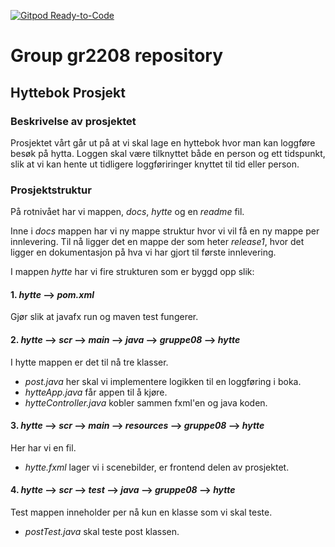 [![Gitpod Ready-to-Code](https://img.shields.io/badge/Gitpod-Ready--to--Code-blue?logo=gitpod)](https://gitpod.stud.ntnu.no/#https://gitlab.stud.idi.ntnu.no/it1901/groups-2022/gr2208/gr2208)

# Group gr2208 repository
## Hyttebok Prosjekt 

### Beskrivelse av prosjektet 
Prosjektet vårt går ut på at vi skal lage en hyttebok hvor man kan loggføre besøk på hytta. Loggen skal være tilknyttet både en person og ett tidspunkt, slik at vi kan hente ut tidligere loggføriringer knyttet til tid eller person. 

### Prosjektstruktur 

På rotnivået har vi mappen, _docs_, _hytte_ og en _readme_
 fil. 
 
Inne i *docs*  mappen har vi ny mappe struktur hvor vi vil få en ny mappe per innlevering. Til nå ligger det en mappe der som heter *release1*, hvor det ligger en dokumentasjon på hva vi har gjort til første innlevering. 

I mappen *hytte* har vi fire strukturen som er byggd opp slik: 


#### 1. *hytte* --> *pom.xml* 
Gjør slik at  javafx run og maven test fungerer. 

#### 2.  *hytte* --> *scr* --> *main* --> *java* --> *gruppe08* --> *hytte*

I hytte mappen er det til nå tre klasser. 
- *post.java* her skal vi implementere logikken til en loggføring i boka. 
- *hytteApp.java* får appen til å kjøre. 
- *hytteController.java* kobler sammen fxml'en og java koden. 


#### 3. *hytte* --> *scr* --> *main* --> *resources* --> *gruppe08* --> *hytte*

Her har vi en fil.
- *hytte.fxml* lager vi i scenebilder, er frontend delen av prosjektet. 

#### 4. *hytte* --> *scr* --> *test* --> *java* --> *gruppe08* --> *hytte*

Test mappen inneholder per nå kun en klasse som vi skal teste. 

- *postTest.java* skal teste post klassen. 

 
